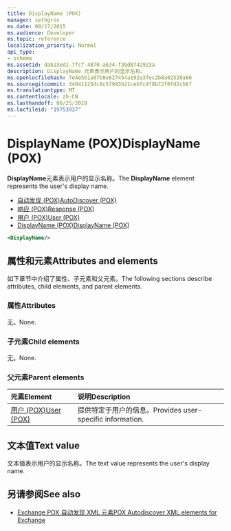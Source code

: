 ```yaml
---
title: DisplayName (POX)
manager: sethgros
ms.date: 09/17/2015
ms.audience: Developer
ms.topic: reference
localization_priority: Normal
api_type:
- schema
ms.assetid: dab23ed1-7fcf-4870-a634-f39d0742923a
description: DisplayName 元素表示用户的显示名称。
ms.openlocfilehash: 7e4e5b1a97b8e627454a192a3fec2b8a02520a66
ms.sourcegitcommit: 34041125dc8c5f993b21cebfc4f8b72f0fd2cb6f
ms.translationtype: MT
ms.contentlocale: zh-CN
ms.lasthandoff: 06/25/2018
ms.locfileid: "19753937"
---
```

# <a name="displayname-pox"></a><span data-ttu-id="a7907-103">DisplayName (POX)</span><span class="sxs-lookup"><span data-stu-id="a7907-103">DisplayName (POX)</span></span>

<span data-ttu-id="a7907-104">**DisplayName**元素表示用户的显示名称。</span><span class="sxs-lookup"><span data-stu-id="a7907-104">The **DisplayName** element represents the user's display name.</span></span> 
  
- [<span data-ttu-id="a7907-105">自动发现 (POX)</span><span class="sxs-lookup"><span data-stu-id="a7907-105">AutoDiscover (POX)</span></span>](autodiscover-pox.md) 
- [<span data-ttu-id="a7907-106">响应 (POX)</span><span class="sxs-lookup"><span data-stu-id="a7907-106">Response (POX)</span></span>](response-pox.md) 
- [<span data-ttu-id="a7907-107">用户 (POX)</span><span class="sxs-lookup"><span data-stu-id="a7907-107">User (POX)</span></span>](user-pox.md) 
- [<span data-ttu-id="a7907-108">DisplayName (POX)</span><span class="sxs-lookup"><span data-stu-id="a7907-108">DisplayName (POX)</span></span>](displayname-pox.md)
  
```xml
<DisplayName/>
```

## <a name="attributes-and-elements"></a><span data-ttu-id="a7907-109">属性和元素</span><span class="sxs-lookup"><span data-stu-id="a7907-109">Attributes and elements</span></span>

<span data-ttu-id="a7907-110">如下章节中介绍了属性、子元素和父元素。</span><span class="sxs-lookup"><span data-stu-id="a7907-110">The following sections describe attributes, child elements, and parent elements.</span></span>
  
### <a name="attributes"></a><span data-ttu-id="a7907-111">属性</span><span class="sxs-lookup"><span data-stu-id="a7907-111">Attributes</span></span>

<span data-ttu-id="a7907-112">无。</span><span class="sxs-lookup"><span data-stu-id="a7907-112">None.</span></span>
  
### <a name="child-elements"></a><span data-ttu-id="a7907-113">子元素</span><span class="sxs-lookup"><span data-stu-id="a7907-113">Child elements</span></span>

<span data-ttu-id="a7907-114">无。</span><span class="sxs-lookup"><span data-stu-id="a7907-114">None.</span></span>
  
### <a name="parent-elements"></a><span data-ttu-id="a7907-115">父元素</span><span class="sxs-lookup"><span data-stu-id="a7907-115">Parent elements</span></span>

|<span data-ttu-id="a7907-116">**元素**</span><span class="sxs-lookup"><span data-stu-id="a7907-116">**Element**</span></span>|<span data-ttu-id="a7907-117">**说明**</span><span class="sxs-lookup"><span data-stu-id="a7907-117">**Description**</span></span>|
|:-----|:-----|
|[<span data-ttu-id="a7907-118">用户 (POX)</span><span class="sxs-lookup"><span data-stu-id="a7907-118">User (POX)</span></span>](user-pox.md) <br/> |<span data-ttu-id="a7907-119">提供特定于用户的信息。</span><span class="sxs-lookup"><span data-stu-id="a7907-119">Provides user-specific information.</span></span>  <br/> |
   
## <a name="text-value"></a><span data-ttu-id="a7907-120">文本值</span><span class="sxs-lookup"><span data-stu-id="a7907-120">Text value</span></span>

<span data-ttu-id="a7907-121">文本值表示用户的显示名称。</span><span class="sxs-lookup"><span data-stu-id="a7907-121">The text value represents the user's display name.</span></span>
  
## <a name="see-also"></a><span data-ttu-id="a7907-122">另请参阅</span><span class="sxs-lookup"><span data-stu-id="a7907-122">See also</span></span>

- [<span data-ttu-id="a7907-123">Exchange POX 自动发现 XML 元素</span><span class="sxs-lookup"><span data-stu-id="a7907-123">POX Autodiscover XML elements for Exchange</span></span>](pox-autodiscover-xml-elements-for-exchange.md)

